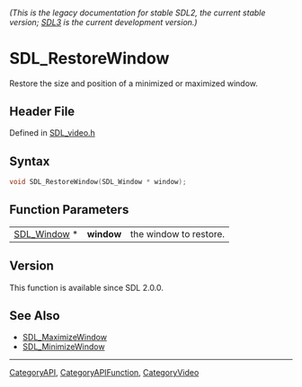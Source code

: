 ###### (This is the legacy documentation for stable SDL2, the current stable version; [SDL3](https://wiki.libsdl.org/SDL3/) is the current development version.)
# SDL_RestoreWindow

Restore the size and position of a minimized or maximized window.

## Header File

Defined in [SDL_video.h](https://github.com/libsdl-org/SDL/blob/SDL2/include/SDL_video.h)

## Syntax

```c
void SDL_RestoreWindow(SDL_Window * window);
```

## Function Parameters

|                            |            |                        |
| -------------------------- | ---------- | ---------------------- |
| [SDL_Window](SDL_Window) * | **window** | the window to restore. |

## Version

This function is available since SDL 2.0.0.

## See Also

- [SDL_MaximizeWindow](SDL_MaximizeWindow)
- [SDL_MinimizeWindow](SDL_MinimizeWindow)

----
[CategoryAPI](CategoryAPI), [CategoryAPIFunction](CategoryAPIFunction), [CategoryVideo](CategoryVideo)

